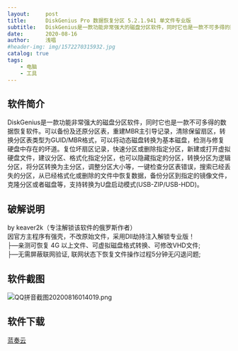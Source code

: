 ```yaml
---
layout:     post
title:      DiskGenius Pro 数据恢复分区 5.2.1.941 单文件专业版
subtitle:   DiskGenius是一款功能非常强大的磁盘分区软件，同时它也是一款不可多得的数据恢复软件。
date:       2020-08-16
author:     浅唱
#header-img: img/1572270315932.jpg
catalog: true
tags:
    - 电脑
    - 工具
---
```



## 软件简介
DiskGenius是一款功能非常强大的磁盘分区软件，同时它也是一款不可多得的数据恢复软件。可以备份及还原分区表，重建MBR主引导记录，清除保留扇区，转换分区表类型为GUID/MBR格式，可以将动态磁盘转换为基本磁盘，检测与修复 硬盘中存在的坏道。复位坏扇区记录，快速分区或删除指定分区，新建或打开虚拟硬盘文件，建议分区、格式化指定分区，也可以隐藏指定的分区，转换分区为逻辑 分区，将分区转换为主分区，调整分区大小等，一键检查分区表错误，搜索已经丢失的分区，从已经格式化或删除的文件中恢复数据，备份分区到指定的镜像文件， 克隆分区或者磁盘等，支持转换为U盘启动模式(USB-ZIP/USB-HDD)。

## 破解说明
by keaver2k（专注解锁该软件的俄罗斯作者）  
因官方主程序有强壳，不改原始文件，采用Dll劫持注入解锁专业版！  
├—亲测可恢复 4G 以上文件、可虚拟磁盘格式转换、可修改VHD文件;  
├—无需屏蔽联网验证, 联网状态下恢复文件操作过程5分钟无闪退问题;  

## 软件截图
![QQ拼音截图20200816014019.png](https://cdn.jsdelivr.net/gh/qcnhy/blog.github.io/img/QQ拼音截图20200816014019.png)

## 软件下载

[蓝奏云](https://www.lanzoux.com/iaobYfnykzc)  